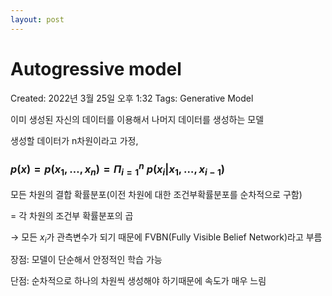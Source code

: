 ```yaml
---
layout: post
---
```


# Autogressive model

Created: 2022년 3월 25일 오후 1:32
Tags: Generative Model

이미 생성된 자신의 데이터를 이용해서 나머지 데이터를 생성하는 모델

생성할 데이터가 n차원이라고 가정,

### $p(x)=p(x_1,\dots,x_n)=\Pi_{i=1}^n\ p(x_i|x_1,\dots,x_{i-1})$

모든 차원의 결합 확률분포(이전 차원에 대한 조건부확률분포를 순차적으로 구함)

= 각 차원의 조건부 확률분포의 곱

→ 모든 $x_i$가 관측변수가 되기 때문에 FVBN(Fully Visible Belief Network)라고 부름

장점: 모델이 단순해서 안정적인 학습 가능

단점: 순차적으로 하나의 차원씩 생성해야 하기때문에 속도가 매우 느림
